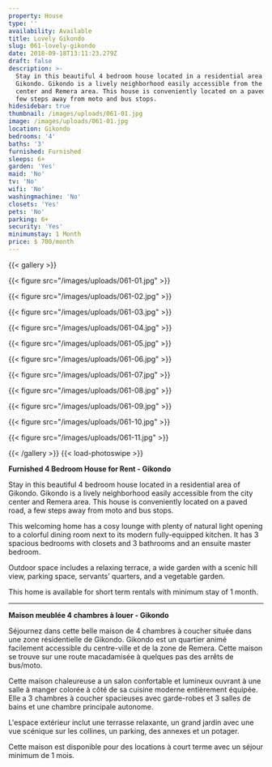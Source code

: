 ```yaml
---
property: House
type: ''
availability: Available
title: Lovely Gikondo
slug: 061-lovely-gikondo
date: 2018-09-18T13:11:23.279Z
draft: false
description: >-
  Stay in this beautiful 4 bedroom house located in a residential area of
  Gikondo. Gikondo is a lively neighborhood easily accessible from the city
  center and Remera area. This house is conveniently located on a paved road, a
  few steps away from moto and bus stops. 
hidesidebar: true
thumbnail: /images/uploads/061-01.jpg
image: /images/uploads/061-01.jpg
location: Gikondo
bedrooms: '4'
baths: '3'
furnished: Furnished
sleeps: 6+
garden: 'Yes'
maid: 'No'
tv: 'No'
wifi: 'No'
washingmachine: 'No'
closets: 'Yes'
pets: 'No'
parking: 6+
security: 'Yes'
minimumstay: 1 Month
price: $ 700/month
---
```

{{< gallery >}} 

{{< figure src="/images/uploads/061-01.jpg" >}} 

{{< figure src="/images/uploads/061-02.jpg" >}}

 {{< figure src="/images/uploads/061-03.jpg" >}} 

{{< figure src="/images/uploads/061-04.jpg" >}}

{{< figure src="/images/uploads/061-05.jpg" >}}

 {{< figure src="/images/uploads/061-06.jpg" >}}

 {{< figure src="/images/uploads/061-07.jpg" >}}

 {{< figure src="/images/uploads/061-08.jpg" >}}

{{< figure src="/images/uploads/061-09.jpg" >}} 

{{< figure src="/images/uploads/061-10.jpg" >}}

 {{< figure src="/images/uploads/061-11.jpg" >}} 

 {{< /gallery >}} {{< load-photoswipe >}}


**Furnished 4 Bedroom House for Rent - Gikondo**

Stay in this beautiful 4 bedroom house located in a residential area of Gikondo. Gikondo is a lively neighborhood easily accessible from the city center and Remera area. This house is conveniently located on a paved road, a few steps away from moto and bus stops. 

This welcoming home has a cosy lounge with plenty of natural light opening to a colorful dining room next to its modern fully-equipped kitchen. It has 3 spacious bedrooms with closets and  3 bathrooms and an ensuite master bedroom. 

Outdoor space includes a relaxing terrace, a wide garden with a scenic hill view, parking space, servants’ quarters, and a vegetable garden. 

This home is available for short term rentals with minimum stay of 1 month.     

- - -

**Maison meublée 4 chambres à louer - Gikondo**

Séjournez dans cette belle maison de 4 chambres à coucher située dans une zone résidentielle de Gikondo. Gikondo est un quartier animé facilement accessible du centre-ville et de la zone de Remera. Cette maison se trouve sur une route macadamisée à quelques pas des arrêts de bus/moto. 

Cette maison chaleureuse a un salon confortable et lumineux ouvrant à une salle à manger colorée à côté de sa cuisine moderne entièrement équipée. Elle a 3 chambres à coucher spacieuses avec garde-robes et 3 salles de bains et une chambre principale autonome. 

L'espace extérieur inclut une terrasse relaxante, un grand jardin avec une vue scénique sur les collines, un parking, des annexes et un potager. 

Cette maison est disponible pour des locations à court terme avec un séjour minimum de 1 mois.
